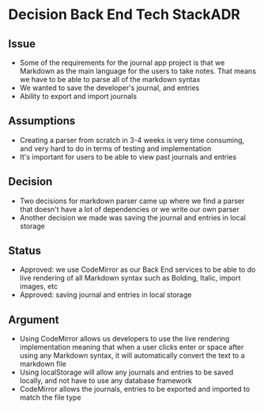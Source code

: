 # Decision Back End Tech StackADR

## Issue
- Some of the requirements for the journal app project is that we Markdown as the main language for the users to take notes. That means we have to be able to parse all of the markdown syntax
- We wanted to save the developer's journal, and entries
- Ability to export and import journals

## Assumptions
- Creating a parser from scratch in 3-4 weeks is very time consuming, and very hard to do in terms of testing and implementation
- It's important for users to be able to view past journals and entries

## Decision
- Two decisions for markdown parser came up where we find a parser that doesn't have a lot of dependencies or we write our own parser
- Another decision we made was saving the journal and entries in local storage

## Status
- Approved: we use CodeMirror as our Back End services to be able to do live rendering of all Markdown syntax such as Bolding, Italic, import images, etc
- Approved: saving journal and entries in local storage

## Argument
- Using CodeMirror allows us developers to use the live rendering implementation meaning that when a user clicks enter or space after using any Markdown syntax, it will automatically convert the text to a markdown file
- Using localStorage will allow any journals and entries to be saved locally, and not have to use any database framework
- CodeMirror allows the journals, entries to be exported and imported to match the file type